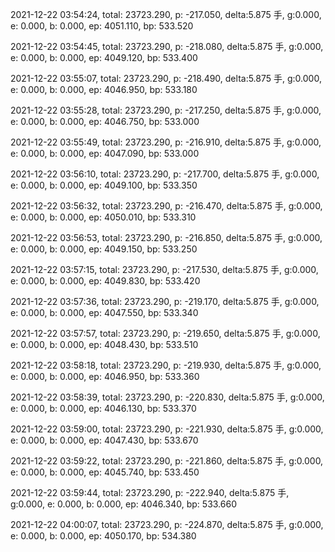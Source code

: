2021-12-22 03:54:24, total: 23723.290, p: -217.050, delta:5.875 手, g:0.000, e: 0.000, b: 0.000, ep: 4051.110, bp: 533.520

2021-12-22 03:54:45, total: 23723.290, p: -218.080, delta:5.875 手, g:0.000, e: 0.000, b: 0.000, ep: 4049.120, bp: 533.400

2021-12-22 03:55:07, total: 23723.290, p: -218.490, delta:5.875 手, g:0.000, e: 0.000, b: 0.000, ep: 4046.950, bp: 533.180

2021-12-22 03:55:28, total: 23723.290, p: -217.250, delta:5.875 手, g:0.000, e: 0.000, b: 0.000, ep: 4046.750, bp: 533.000

2021-12-22 03:55:49, total: 23723.290, p: -216.910, delta:5.875 手, g:0.000, e: 0.000, b: 0.000, ep: 4047.090, bp: 533.000

2021-12-22 03:56:10, total: 23723.290, p: -217.700, delta:5.875 手, g:0.000, e: 0.000, b: 0.000, ep: 4049.100, bp: 533.350

2021-12-22 03:56:32, total: 23723.290, p: -216.470, delta:5.875 手, g:0.000, e: 0.000, b: 0.000, ep: 4050.010, bp: 533.310

2021-12-22 03:56:53, total: 23723.290, p: -216.850, delta:5.875 手, g:0.000, e: 0.000, b: 0.000, ep: 4049.150, bp: 533.250

2021-12-22 03:57:15, total: 23723.290, p: -217.530, delta:5.875 手, g:0.000, e: 0.000, b: 0.000, ep: 4049.830, bp: 533.420

2021-12-22 03:57:36, total: 23723.290, p: -219.170, delta:5.875 手, g:0.000, e: 0.000, b: 0.000, ep: 4047.550, bp: 533.340

2021-12-22 03:57:57, total: 23723.290, p: -219.650, delta:5.875 手, g:0.000, e: 0.000, b: 0.000, ep: 4048.430, bp: 533.510

2021-12-22 03:58:18, total: 23723.290, p: -219.930, delta:5.875 手, g:0.000, e: 0.000, b: 0.000, ep: 4046.950, bp: 533.360

2021-12-22 03:58:39, total: 23723.290, p: -220.830, delta:5.875 手, g:0.000, e: 0.000, b: 0.000, ep: 4046.130, bp: 533.370

2021-12-22 03:59:00, total: 23723.290, p: -221.930, delta:5.875 手, g:0.000, e: 0.000, b: 0.000, ep: 4047.430, bp: 533.670

2021-12-22 03:59:22, total: 23723.290, p: -221.860, delta:5.875 手, g:0.000, e: 0.000, b: 0.000, ep: 4045.740, bp: 533.450

2021-12-22 03:59:44, total: 23723.290, p: -222.940, delta:5.875 手, g:0.000, e: 0.000, b: 0.000, ep: 4046.340, bp: 533.660

2021-12-22 04:00:07, total: 23723.290, p: -224.870, delta:5.875 手, g:0.000, e: 0.000, b: 0.000, ep: 4050.170, bp: 534.380